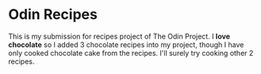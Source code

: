 # Odin Recipes
This is my submission for recipes project of The Odin Project.
I **love chocolate** so I added 3 chocolate recipes into my project, though I have only cooked chocolate cake from the recipes. I'll surely try cooking other 2 recipes.
 